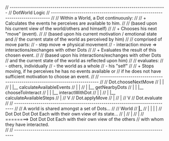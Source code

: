 // -----------------------------------------------------------------------------
// DotWorld Logic
// -----------------------------------------------------------------------------
//
// Within a World, a Dot continuously:
//
// + Calculates the events he perceives are available to him.
//
//     (based upon his current view of the world/others and himself)
//
// + Chooses his next "move" (event).
//
//     (based upon his current motivation / emotional state and
//     the current state of the world as perceived by him)
//
//     comprised of move parts:
//       - step move         => physical movement
//       - interaction move  => interactions/exchanges with other Dots
//
// + Evaluates the result of this chosen event.
//
//     (based upon his interactions/exchanges with other Dots
//     and the current state of the world as reflected upon him)
//
//     evaluates:
//       - others, individually
//       - the world as a whole
//       - his "self"
//
// + Stops moving, if he perceives he has no events available or
//   if he does not have sufficient motivation to choose an event.
//
// -----------------------------------------------------------------------------
//
//  Dot.chooseNextMove
//   |   |
//   |   |__ calculateAvailableEvents 
//   |        |
//   |        |__ getNearbyDots
//   |        |    |__ chooseToInteract
//   |        |         |__ interactWithDot
//   |        |
//   |        |__ calculateAvailableSteps
//   |
//   V
//  Dot.applyMove
//   |
//   |
//   V
//  Dot.evaluate
//
// -----------------------------------------------------------------------------
//
//   A world is shared amongst a set of Dots...
//
//        World
//    ______|_______
//   |    |    |    |
//  Dot  Dot  Dot  Dot        Each with their own view of its state...
//   |
//   |
//   |
//    ========>  Dot  Dot  Dot        Each with their own view of the others
//                                            with whom they have interacted.  
//
// -----------------------------------------------------------------------------
